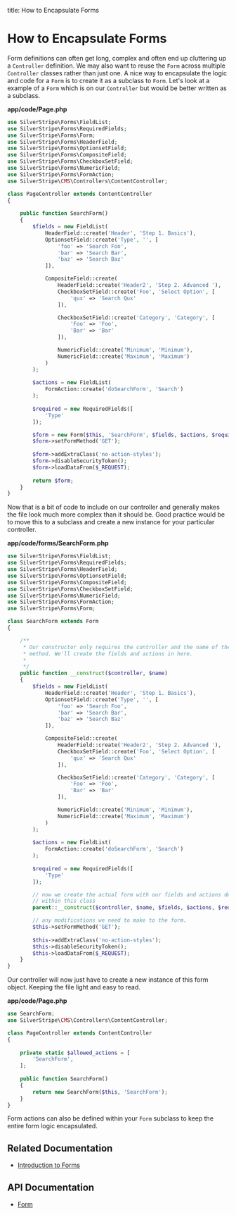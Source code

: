 title: How to Encapsulate Forms

# How to Encapsulate Forms

Form definitions can often get long, complex and often end up cluttering up a `Controller` definition. We may also want
to reuse the `Form` across multiple `Controller` classes rather than just one. A nice way to encapsulate the logic and 
code for a `Form` is to create it as a subclass to `Form`. Let's look at a example of a `Form` which is on our 
`Controller` but would be better written as a subclass.

**app/code/Page.php**


```php
use SilverStripe\Forms\FieldList;
use SilverStripe\Forms\RequiredFields;
use SilverStripe\Forms\Form;
use SilverStripe\Forms\HeaderField;
use SilverStripe\Forms\OptionsetField;
use SilverStripe\Forms\CompositeField;
use SilverStripe\Forms\CheckboxSetField;
use SilverStripe\Forms\NumericField;
use SilverStripe\Forms\FormAction;
use SilverStripe\CMS\Controllers\ContentController;

class PageController extends ContentController 
{
    
    public function SearchForm() 
    {
        $fields = new FieldList(
            HeaderField::create('Header', 'Step 1. Basics'),
            OptionsetField::create('Type', '', [
                'foo' => 'Search Foo',
                'bar' => 'Search Bar',
                'baz' => 'Search Baz'
            ]),

            CompositeField::create(
                HeaderField::create('Header2', 'Step 2. Advanced '),
                CheckboxSetField::create('Foo', 'Select Option', [
                    'qux' => 'Search Qux'
                ]),

                CheckboxSetField::create('Category', 'Category', [
                    'Foo' => 'Foo',
                    'Bar' => 'Bar'
                ]),

                NumericField::create('Minimum', 'Minimum'),
                NumericField::create('Maximum', 'Maximum')
            )
        );
        
        $actions = new FieldList(
            FormAction::create('doSearchForm', 'Search')
        );
        
        $required = new RequiredFields([
            'Type'
        ]);

        $form = new Form($this, 'SearchForm', $fields, $actions, $required);
        $form->setFormMethod('GET');
        
        $form->addExtraClass('no-action-styles');
        $form->disableSecurityToken();
        $form->loadDataFrom($_REQUEST);
    
        return $form;
    }
}

```

Now that is a bit of code to include on our controller and generally makes the file look much more complex than it 
should be. Good practice would be to move this to a subclass and create a new instance for your particular controller.

**app/code/forms/SearchForm.php**

```php
use SilverStripe\Forms\FieldList;
use SilverStripe\Forms\RequiredFields;
use SilverStripe\Forms\HeaderField;
use SilverStripe\Forms\OptionsetField;
use SilverStripe\Forms\CompositeField;
use SilverStripe\Forms\CheckboxSetField;
use SilverStripe\Forms\NumericField;
use SilverStripe\Forms\FormAction;
use SilverStripe\Forms\Form;

class SearchForm extends Form 
{

    /**
     * Our constructor only requires the controller and the name of the form
     * method. We'll create the fields and actions in here.
     *
     */
    public function __construct($controller, $name) 
    {
        $fields = new FieldList(
            HeaderField::create('Header', 'Step 1. Basics'),
            OptionsetField::create('Type', '', [
                'foo' => 'Search Foo',
                'bar' => 'Search Bar',
                'baz' => 'Search Baz'
            ]),

            CompositeField::create(
                HeaderField::create('Header2', 'Step 2. Advanced '),
                CheckboxSetField::create('Foo', 'Select Option', [
                    'qux' => 'Search Qux'
                ]),

                CheckboxSetField::create('Category', 'Category', [
                    'Foo' => 'Foo',
                    'Bar' => 'Bar'
                ]),

                NumericField::create('Minimum', 'Minimum'),
                NumericField::create('Maximum', 'Maximum')
            )
        );
        
        $actions = new FieldList(
            FormAction::create('doSearchForm', 'Search')
        );
        
        $required = new RequiredFields([
            'Type'
        ]);

        // now we create the actual form with our fields and actions defined
        // within this class
        parent::__construct($controller, $name, $fields, $actions, $required);

        // any modifications we need to make to the form.
        $this->setFormMethod('GET');
    
        $this->addExtraClass('no-action-styles');
        $this->disableSecurityToken();
        $this->loadDataFrom($_REQUEST);
    }
}

```

Our controller will now just have to create a new instance of this form object. Keeping the file light and easy to read.

**app/code/Page.php**


```php
use SearchForm;
use SilverStripe\CMS\Controllers\ContentController;

class PageController extends ContentController 
{
    
    private static $allowed_actions = [
        'SearchForm',
    ];
    
    public function SearchForm() 
    {
        return new SearchForm($this, 'SearchForm');
    }
}
```

Form actions can also be defined within your `Form` subclass to keep the entire form logic encapsulated.

## Related Documentation

* [Introduction to Forms](../introduction)

## API Documentation

* [Form](api:SilverStripe\Forms\Form)

